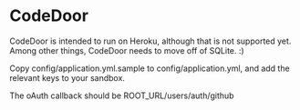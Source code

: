 CodeDoor
========

CodeDoor is intended to run on Heroku, although that is not supported yet.  Among other things, CodeDoor needs to move off of SQLite. :)

Copy config/application.yml.sample to config/application.yml, and add the relevant keys to your sandbox.

The oAuth callback should be ROOT_URL/users/auth/github
